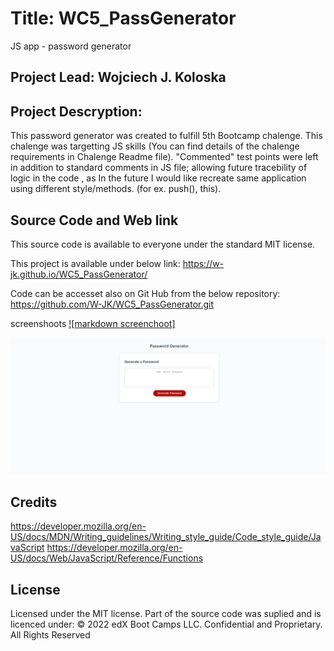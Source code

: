 # Title: WC5_PassGenerator
JS app - password generator 

## Project Lead: Wojciech J. Koloska

## Project Descryption:

This password generator was created to fulfill 5th Bootcamp chalenge.
This chalenge was targetting JS skills (You can find details of the chalenge requirements  in Chalenge Readme file).
"Commented" test points were left in addition to standard comments in JS file;
allowing future tracebility of logic in the code , as In the future I would like recreate 
same application using different style/methods. (for ex. push(), this).

## Source Code and Web link


This source code is available to everyone under the standard MIT license.

This project is available under below link: https://w-jk.github.io/WC5_PassGenerator/

Code can be accesset also on Git Hub from the below repository: https://github.com/W-JK/WC5_PassGenerator.git

screenshoots
[![markdown screenchoot]](./assets/Screenshot%20-%20app%20screen.png)



![Alt text](assets/Screenshot%20-%20app%20screen.png)

## Credits


https://developer.mozilla.org/en-US/docs/MDN/Writing_guidelines/Writing_style_guide/Code_style_guide/JavaScript
https://developer.mozilla.org/en-US/docs/Web/JavaScript/Reference/Functions



## License

Licensed under the MIT license. 
Part of the source code was suplied and is licenced under: © 2022 edX Boot Camps LLC. Confidential and Proprietary. All Rights Reserved 


